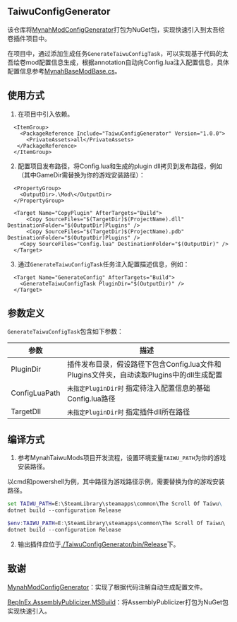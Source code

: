 TaiwuConfigGenerator
--------------------

该仓库将[MynahModConfigGenerator](https://github.com/12548/MynahTaiwuMods/tree/develop/MynahModConfigGenerator)打包为NuGet包，实现快速引入到太吾绘卷插件项目中。

在项目中，通过添加生成任务`GenerateTaiwuConfigTask`，可以实现基于代码的太吾绘卷mod配置信息生成，根据annotation自动向Config.lua注入配置信息，具体配置信息参考[MynahBaseModBase.cs](https://github.com/12548/MynahTaiwuMods/blob/develop/MynahBaseModBase/MynahBaseModBase.cs)。

## 使用方式

1. 在项目中引入依赖。
```
  <ItemGroup>
    <PackageReference Include="TaiwuConfigGenerator" Version="1.0.0">
      <PrivateAssets>all</PrivateAssets>
   </PackageReference>
  </ItemGroup>
```

2. 配置项目发布路径，将Config.lua和生成的plugin dll拷贝到发布路径，例如（其中GameDir需替换为你的游戏安装路径）：
```
  <PropertyGroup>
    <OutputDir>.\Mod\</OutputDir>
  </PropertyGroup>

  <Target Name="CopyPlugin" AfterTargets="Build">
	  <Copy SourceFiles="$(TargetDir)$(ProjectName).dll" DestinationFolder="$(OutputDir)Plugins" />
	  <Copy SourceFiles="$(TargetDir)$(ProjectName).pdb" DestinationFolder="$(OutputDir)Plugins" />
    <Copy SourceFiles="Config.lua" DestinationFolder="$(OutputDir)" />
  </Target>
```

3. 通过`GenerateTaiwuConfigTask`任务注入配置描述信息，例如：
```
  <Target Name="GenerateConfig" AfterTargets="Build">
    <GenerateTaiwuConfigTask PluginDir="$(OutputDir)" />
  </Target>
```

## 参数定义

`GenerateTaiwuConfigTask`包含如下参数：

|参数|描述|
|----|----|
|PluginDir|插件发布目录，假设路径下包含Config.lua文件和Plugins文件夹，自动读取Plugins中的dll生成配置|
|ConfigLuaPath|`未指定PluginDir时` 指定待注入配置信息的基础Config.lua路径|
|TargetDll|`未指定PluginDir时` 指定插件dll所在路径|

## 编译方式

1. 参考MynahTaiwuMods项目开发流程，设置环境变量`TAIWU_PATH`为你的游戏安装路径。

以cmd和powershell为例，其中路径为游戏路径示例，需要替换为你的游戏安装路径。
```cmd
set TAIWU_PATH=E:\SteamLibrary\steamapps\common\The Scroll Of Taiwu\
dotnet build --configuration Release
```

```powershell
$env:TAIWU_PATH=E:\SteamLibrary\steamapps\common\The Scroll Of Taiwu\
dotnet build --configuration Release
```

2. 输出插件应位于[./TaiwuConfigGenerator/bin/Release](./TaiwuConfigGenerator/bin/Release)下。

## 致谢

[MynahModConfigGenerator](https://github.com/12548/MynahTaiwuMods/tree/develop/MynahModConfigGenerator)：实现了根据代码注解自动生成配置文件。

[BepInEx.AssemblyPublicizer.MSBuild](https://github.com/BepInEx/BepInEx.AssemblyPublicizer/tree/master/BepInEx.AssemblyPublicizer.MSBuild)：将AssemblyPublicizer打包为NuGet包实现快速引入。
